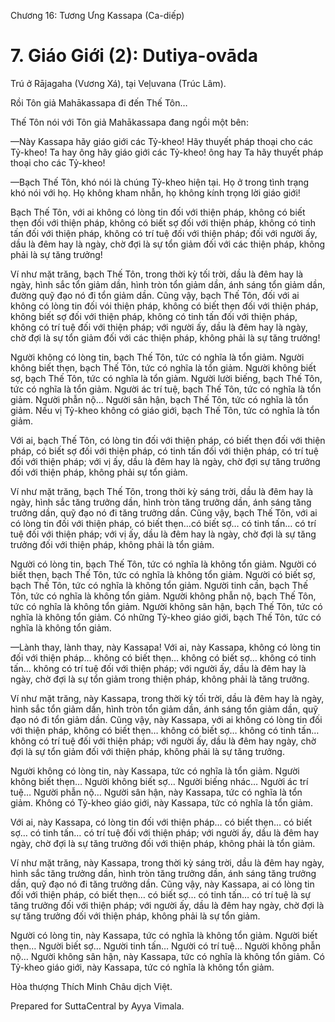  

Chương 16: Tương Ưng Kassapa (Ca-diếp)

# 7\. Giáo Giới (2): Dutiya-ovāda

Trú ở Rājagaha (Vương Xá), tại Veḷuvana (Trúc Lâm).

Rồi Tôn giả Mahākassapa đi đến Thế Tôn…

Thế Tôn nói với Tôn giả Mahākassapa đang ngồi một bên:

—Này Kassapa hãy giáo giới các Tỷ-kheo! Hãy thuyết pháp thoại cho các Tỷ-kheo! Ta hay ông hãy giáo giới các Tỷ-kheo! ông hay Ta hãy thuyết pháp thoại cho các Tỷ-kheo!

—Bạch Thế Tôn, khó nói là chúng Tỷ-kheo hiện tại. Họ ở trong tình trạng khó nói với họ. Họ không kham nhẫn, họ không kính trọng lời giáo giới!

Bạch Thế Tôn, với ai không có lòng tin đối với thiện pháp, không có biết thẹn đối với thiện pháp, không có biết sợ đối với thiện pháp, không có tinh tấn đối với thiện pháp, không có trí tuệ đối với thiện pháp; đối với người ấy, dầu là đêm hay là ngày, chờ đợi là sự tổn giảm đối với các thiện pháp, không phải là sự tăng trưởng!

Ví như mặt trăng, bạch Thế Tôn, trong thời kỳ tối trời, dầu là đêm hay là ngày, hình sắc tổn giảm dần, hình tròn tổn giảm dần, ánh sáng tổn giảm dần, đường quỹ đạo nó đi tổn giảm dần. Cũng vậy, bạch Thế Tôn, đối với ai không có lòng tin đối vói thiện pháp, không có biết thẹn đối với thiện pháp, không biết sợ đối với thiện pháp, không có tinh tấn đối với thiện pháp, không có trí tuệ đối với thiện pháp; với người ấy, dầu là đêm hay là ngày, chờ đợi là sự tổn giảm đối với các thiện pháp, không phải là sự tăng trưởng!

Người không có lòng tin, bạch Thế Tôn, tức có nghĩa là tổn giảm. Người không biết thẹn, bạch Thế Tôn, tức có nghĩa là tổn giảm. Người không biết sợ, bạch Thế Tôn, tức có nghĩa là tổn giảm. Người lười biếng, bạch Thế Tôn, tức có nghĩa là tổn giảm. Người ác trí tuệ, bạch Thế Tôn, tức có nghĩa là tổn giảm. Người phẫn nộ… Người sân hận, bạch Thế Tôn, tức có nghĩa là tổn giảm. Nếu vị Tỷ-kheo không có giáo giới, bạch Thế Tôn, tức có nghĩa là tổn giảm.

Với ai, bạch Thế Tôn, có lòng tin đối với thiện pháp, có biết thẹn đối với thiện pháp, có biết sợ đối với thiện pháp, có tinh tấn đối với thiện pháp, có trí tuệ đối với thiện pháp; với vị ấy, dầu là đêm hay là ngày, chờ đợi sự tăng trưởng đối với thiện pháp, không phải sự tổn giảm.

Ví như mặt trăng, bạch Thế Tôn, trong thời kỳ sáng trời, dầu là đêm hay là ngày, hình sắc tăng trưởng dần, hình tròn tăng trưởng dần, ánh sáng tăng trưởng dần, quỹ đạo nó đi tăng trưởng dần. Cũng vậy, bạch Thế Tôn, với ai có lòng tin đối với thiện pháp, có biết thẹn…có biết sợ… có tinh tấn… có trí tuệ đối với thiện pháp; với vị ấy, dầu là đêm hay là ngày, chờ đợi là sự tăng trưởng đối với thiện pháp, không phải là tổn giảm.

Người có lòng tin, bạch Thế Tôn, tức có nghĩa là không tổn giảm. Người có biết thẹn, bạch Thế Tôn, tức có nghĩa là không tổn giảm. Người có biết sợ, bạch Thế Tôn, tức có nghĩa là không tổn giảm. Người tinh cần, bạch Thế Tôn, tức có nghĩa là không tổn giảm. Người không phẫn nộ, bạch Thế Tôn, tức có nghĩa là không tổn giảm. Người không sân hận, bạch Thế Tôn, tức có nghĩa là không tổn giảm. Có những Tỷ-kheo giáo giới, bạch Thế Tôn, tức có nghĩa là không tổn giảm.

—Lành thay, lành thay, này Kassapa! Với ai, này Kassapa, không có lòng tin đối với thiện pháp… không có biết thẹn… không có biết sợ… không có tinh tấn… không có trí tuệ đối với thiện pháp; với người ấy, dầu là đêm hay là ngày, chờ đợi là sự tổn giảm trong thiện pháp, không phải là tăng trưởng.

Ví như mặt trăng, này Kassapa, trong thời kỳ tối trời, dầu là đêm hay là ngày, hình sắc tổn giảm dần, hình tròn tổn giảm dần, ánh sáng tổn giảm dần, quỹ đạo nó đi tổn giảm dần. Cũng vậy, này Kassapa, với ai không có lòng tin đối với thiện pháp, không có biết thẹn… không có biết sợ… không có tinh tấn… không có trí tuệ đối với thiện pháp; với người ấy, dầu là đêm hay ngày, chờ đợi là sự tổn giảm đối với thiện pháp, không phải là sự tăng trưởng.

Người không có lòng tin, này Kassapa, tức có nghĩa là tổn giảm. Người không biết thẹn… Người không biết sợ… Người biếng nhác… Người ác trí tuệ… Người phẫn nộ… Người sân hận, này Kassapa, tức có nghĩa là tổn giảm. Không có Tỷ-kheo giáo giới, này Kassapa, tức có nghĩa là tổn giảm.

Với ai, này Kassapa, có lòng tin đối với thiện pháp… có biết thẹn… có biết sợ… có tinh tấn… có trí tuệ đối với thiện pháp; với người ấy, dầu là đêm hay ngày, chờ đợi là sự tăng trưởng đối với thiện pháp, không phải là tổn giảm.

Ví như mặt trăng, này Kassapa, trong thời kỳ sáng trời, dầu là đêm hay ngày, hình sắc tăng trưởng dần, hình tròn tăng trưởng dần, ánh sáng tăng trưởng dần, quỹ đạo nó đi tăng trưởng dần. Cũng vậy, này Kassapa, ai có lòng tin đối với thiện pháp, có biết thẹn… có biết sợ… có tinh tấn… có trí tuệ là sự tăng trưởng đối với thiện pháp; với người ấy, dầu là đêm hay ngày, chờ đợi là sự tăng trưởng đối với thiện pháp, không phải là sự tổn giảm.

Người có lòng tin, này Kassapa, tức có nghĩa là không tổn giảm. Người biết thẹn… Người biết sợ… Người tinh tấn… Người có trí tuệ… Người không phẫn nộ… Người không sân hận, này Kassapa, tức có nghĩa là không tổn giảm. Có Tỷ-kheo giáo giới, này Kassapa, tức có nghĩa là không tổn giảm.

Hòa thượng Thích Minh Châu dịch Việt.

Prepared for SuttaCentral by Ayya Vimala.